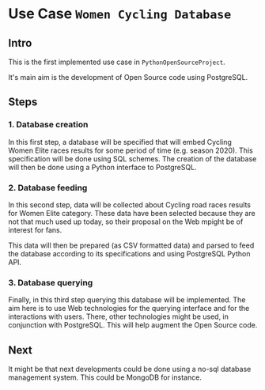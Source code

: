 # Use Case `Women Cycling Database`

## Intro
This is the first implemented use case in `PythonOpenSourceProject`.

It's main aim is the development of Open Source code using PostgreSQL.

## Steps

### 1. Database creation
In this first step, a database will be specified that will embed Cycling Women Elite races results for some period of time (e.g. season 2020). This specification will be done using SQL schemes. The creation of the database will then be done using a Python interface to PostgreSQL.


### 2. Database feeding
In this second step, data will be collected about Cycling road races results for Women Elite category. These data have been selected because they are not that much used up today, so their proposal on the Web mpight be of interest for fans.

This data will then be prepared (as CSV formatted data) and parsed to feed the database according to its specifications and using PostgreSQL Python API.


### 3. Database querying
Finally, in this third step querying this database will be implemented. The aim here is to use Web technologies for the querying interface and for the interactions with users. There, other technologies might be used, in conjunction with PostgreSQL. This will help augment the Open Source code.


## Next
It might be that next developments could be done using a no-sql database management system. This could be MongoDB for instance.
